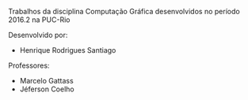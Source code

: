 Trabalhos da disciplina Computação Gráfica desenvolvidos no período 2016.2 na PUC-Rio

Desenvolvido por:

- Henrique Rodrigues Santiago

Professores:

- Marcelo Gattass
- Jéferson Coelho
